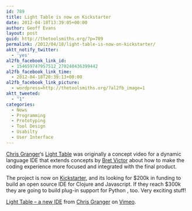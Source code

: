 ```yaml
---
id: 789
title: Light Table is now on Kickstarter
date: 2012-04-18T13:39:05+00:00
author: Geoff Evans
layout: post
guid: http://thetoolsmiths.org/?p=789
permalink: /2012/04/18/light-table-is-now-on-kickstarter/
aktt_notify_twitter:
  - 'yes'
al2fb_facebook_link_id:
  - 154659747957512_270240436399442
al2fb_facebook_link_time:
  - 2012-04-18T20:39:13+00:00
al2fb_facebook_link_picture:
  - wordpress=http://thetoolsmiths.org/?al2fb_image=1
aktt_tweeted:
  - "1"
categories:
  - News
  - Programming
  - Prototyping
  - Tool Design
  - Usabilty
  - User Interface
---
```

[Chris Granger](http://www.chris-granger.com/)&#8216;s [Light Table](http://www.chris-granger.com/2012/04/12/light-table---a-new-ide-concept/) was originally a concept video for a dynamic language IDE that extends concepts by [Bret Victor](http://thetoolsmiths.org/2012/04/12/bret-victor-inventing-on-principle/) about how to make the coding experience more focused and integrated with the final product. 

The project is now on [Kickstarter](http://www.kickstarter.com/projects/306316578/light-table), and its looking for $200k in funding to build an open source IDE for Clojure and Javascript. If they reach $300k they are going to build plug-in support for Python , too. Very exciting stuff!



[Light Table &#8211; a new IDE](http://vimeo.com/40281991) from [Chris Granger](http://vimeo.com/user11261775) on [Vimeo](http://vimeo.com).
